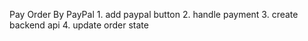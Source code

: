 Pay Order By PayPal
    1. add paypal button
    2. handle payment
    3. create backend api
    4. update order state
